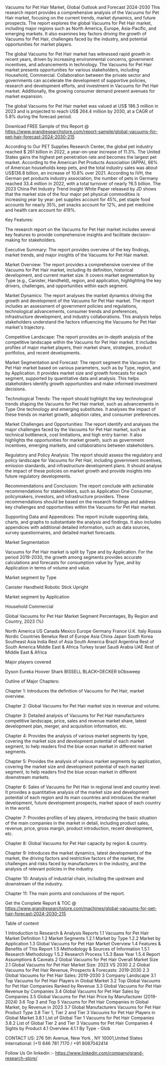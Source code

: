 Vacuums for Pet Hair Market, Global Outlook and Forecast 2024-2030
This research report provides a comprehensive analysis of the Vacuums for Pet Hair market, focusing on the current trends, market dynamics, and future prospects. The report explores the global Vacuums for Pet Hair market, including major regions such as North America, Europe, Asia-Pacific, and emerging markets. It also examines key factors driving the growth of Vacuums for Pet Hair, challenges faced by the industry, and potential opportunities for market players.

The global Vacuums for Pet Hair market has witnessed rapid growth in recent years, driven by increasing environmental concerns, government incentives, and advancements in technology. The Vacuums for Pet Hair market presents opportunities for various stakeholders, including Household, Commercial. Collaboration between the private sector and governments can accelerate the development of supportive policies, research and development efforts, and investment in Vacuums for Pet Hair market. Additionally, the growing consumer demand present avenues for market expansion.

The global Vacuums for Pet Hair market was valued at US$ 186.3 million in 2023 and is projected to reach US$ 264.4 million by 2030, at a CAGR of 5.8% during the forecast period.

Download FREE Sample of this Report @ https://www.grandresearchstore.com/report-sample/global-vacuums-for-pet-hair-forecast-2024-2030-215


According to Our PET Supplies Research Center, the global pet industry reached $ 261 billion in 2022, a year-on-year increase of 11.3%. The United States gains the highest pet penetration rate and becomes the largest pet market. According to the American Pet Products Association (APPA), 66% of American households keep pets, and the total industry sales was about US$136.8 billion, an increase of 10.8% over 2021. According to IVH, the German pet products industry association, the number of pets in Germany reached 33.4 million in 2022, with a total turnover of nearly ?6.5 billion. The 2023 China Pet Industry Trend Insight White Paper released by JD shows that the market size of the four major pet physical commodities is increasing year by year: pet supplies account for 45%, pet staple food accounts for nearly 35%, pet snacks account for 12%, and pet medicine and health care account for 419%.

Key Features:

The research report on the Vacuums for Pet Hair market includes several key features to provide comprehensive insights and facilitate decision-making for stakeholders.

Executive Summary: The report provides overview of the key findings, market trends, and major insights of the Vacuums for Pet Hair market.

Market Overview: The report provides a comprehensive overview of the Vacuums for Pet Hair market, including its definition, historical development, and current market size. It covers market segmentation by Type (e.g., Canister, Handheld), region, and application, highlighting the key drivers, challenges, and opportunities within each segment.

Market Dynamics: The report analyses the market dynamics driving the growth and development of the Vacuums for Pet Hair market. The report includes an assessment of government policies and regulations, technological advancements, consumer trends and preferences, infrastructure development, and industry collaborations. This analysis helps stakeholders understand the factors influencing the Vacuums for Pet Hair market's trajectory.

Competitive Landscape: The report provides an in-depth analysis of the competitive landscape within the Vacuums for Pet Hair market. It includes profiles of major market players, their market share, strategies, product portfolios, and recent developments.

Market Segmentation and Forecast: The report segment the Vacuums for Pet Hair market based on various parameters, such as by Type, region, and by Application. It provides market size and growth forecasts for each segment, supported by quantitative data and analysis. This helps stakeholders identify growth opportunities and make informed investment decisions.

Technological Trends: The report should highlight the key technological trends shaping the Vacuums for Pet Hair market, such as advancements in Type One technology and emerging substitutes. It analyses the impact of these trends on market growth, adoption rates, and consumer preferences.

Market Challenges and Opportunities: The report identify and analyses the major challenges faced by the Vacuums for Pet Hair market, such as technical bottleneck, cost limitations, and high entry barrier. It also highlights the opportunities for market growth, such as government incentives, emerging markets, and collaborations between stakeholders.

Regulatory and Policy Analysis: The report should assess the regulatory and policy landscape for Vacuums for Pet Hair, including government incentives, emission standards, and infrastructure development plans. It should analyse the impact of these policies on market growth and provide insights into future regulatory developments.

Recommendations and Conclusion: The report conclude with actionable recommendations for stakeholders, such as Application One Consumer, policymakers, investors, and infrastructure providers. These recommendations should be based on the research findings and address key challenges and opportunities within the Vacuums for Pet Hair market.

Supporting Data and Appendices: The report include supporting data, charts, and graphs to substantiate the analysis and findings. It also includes appendices with additional detailed information, such as data sources, survey questionnaires, and detailed market forecasts.

Market Segmentation

Vacuums for Pet Hair market is split by Type and by Application. For the period 2019-2030, the growth among segments provides accurate calculations and forecasts for consumption value by Type, and by Application in terms of volume and value.



Market segment by Type



Canister
Handheld
Robotic
Stick
Upright


Market segment by Application



Household
Commercial


Global Vacuums for Pet Hair Market Segment Percentages, By Region and Country, 2023 (%)



North America
US
Canada
Mexico
Europe
Germany
France
U.K.
Italy
Russia
Nordic Countries
Benelux
Rest of Europe
Asia
China
Japan
South Korea
Southeast Asia
India
Rest of Asia
South America
Brazil
Argentina
Rest of South America
Middle East & Africa
Turkey
Israel
Saudi Arabia
UAE
Rest of Middle East & Africa


Major players covered



Dyson
Eureka
Hoover
Shark
BISSELL
BLACK+DECKER
bObsweep


Outline of Major Chapters:

Chapter 1: Introduces the definition of Vacuums for Pet Hair, market overview.

Chapter 2: Global Vacuums for Pet Hair market size in revenue and volume.

Chapter 3: Detailed analysis of Vacuums for Pet Hair manufacturers competitive landscape, price, sales and revenue market share, latest development plan, merger, and acquisition information, etc.

Chapter 4: Provides the analysis of various market segments by type, covering the market size and development potential of each market segment, to help readers find the blue ocean market in different market segments.

Chapter 5: Provides the analysis of various market segments by application, covering the market size and development potential of each market segment, to help readers find the blue ocean market in different downstream markets.

Chapter 6: Sales of Vacuums for Pet Hair in regional level and country level. It provides a quantitative analysis of the market size and development potential of each region and its main countries and introduces the market development, future development prospects, market space of each country in the world.

Chapter 7: Provides profiles of key players, introducing the basic situation of the main companies in the market in detail, including product sales, revenue, price, gross margin, product introduction, recent development, etc.

Chapter 8: Global Vacuums for Pet Hair capacity by region & country.

Chapter 9: Introduces the market dynamics, latest developments of the market, the driving factors and restrictive factors of the market, the challenges and risks faced by manufacturers in the industry, and the analysis of relevant policies in the industry.

Chapter 10: Analysis of industrial chain, including the upstream and downstream of the industry.

Chapter 11: The main points and conclusions of the report.

Get the Complete Report & TOC @ https://www.grandresearchstore.com/machines/global-vacuums-for-pet-hair-forecast-2024-2030-215

Table of content

1 Introduction to Research & Analysis Reports
1.1 Vacuums for Pet Hair Market Definition
1.2 Market Segments
1.2.1 Market by Type
1.2.2 Market by Application
1.3 Global Vacuums for Pet Hair Market Overview
1.4 Features & Benefits of This Report
1.5 Methodology & Sources of Information
1.5.1 Research Methodology
1.5.2 Research Process
1.5.3 Base Year
1.5.4 Report Assumptions & Caveats
2 Global Vacuums for Pet Hair Overall Market Size
2.1 Global Vacuums for Pet Hair Market Size: 2023 VS 2030
2.2 Global Vacuums for Pet Hair Revenue, Prospects & Forecasts: 2019-2030
2.3 Global Vacuums for Pet Hair Sales: 2019-2030
3 Company Landscape
3.1 Top Vacuums for Pet Hair Players in Global Market
3.2 Top Global Vacuums for Pet Hair Companies Ranked by Revenue
3.3 Global Vacuums for Pet Hair Revenue by Companies
3.4 Global Vacuums for Pet Hair Sales by Companies
3.5 Global Vacuums for Pet Hair Price by Manufacturer (2019-2024)
3.6 Top 3 and Top 5 Vacuums for Pet Hair Companies in Global Market, by Revenue in 2023
3.7 Global Manufacturers Vacuums for Pet Hair Product Type
3.8 Tier 1, Tier 2 and Tier 3 Vacuums for Pet Hair Players in Global Market
3.8.1 List of Global Tier 1 Vacuums for Pet Hair Companies
3.8.2 List of Global Tier 2 and Tier 3 Vacuums for Pet Hair Companies
4 Sights by Product
4.1 Overview
4.1.1 By Type - Glob

CONTACT US:
276 5th Avenue, New York , NY 10001,United States
International: (+1) 646 781 7170 / +91 8087042414

Follow Us On linkedin :- https://www.linkedin.com/company/grand-research-store/
 
